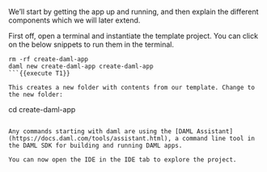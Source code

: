 We’ll start by getting the app up and running, and then explain the different components which we will later extend.

First off, open a terminal and instantiate the template project. You can click on the below snippets to run them in the terminal.

```
rm -rf create-daml-app
daml new create-daml-app create-daml-app
```{{execute T1}}

This creates a new folder with contents from our template. Change to the new folder:

```
cd create-daml-app
```{{execute T1}}

Any commands starting with daml are using the [DAML Assistant](https://docs.daml.com/tools/assistant.html), a command line tool in the DAML SDK for building and running DAML apps. 

You can now open the IDE in the IDE tab to explore the project.
